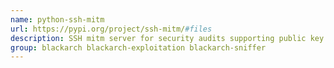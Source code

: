 ```yaml
---
name: python-ssh-mitm
url: https://pypi.org/project/ssh-mitm/#files
description: SSH mitm server for security audits supporting public key authentication, session hijacking and file manipulation.
group: blackarch blackarch-exploitation blackarch-sniffer
---
```

